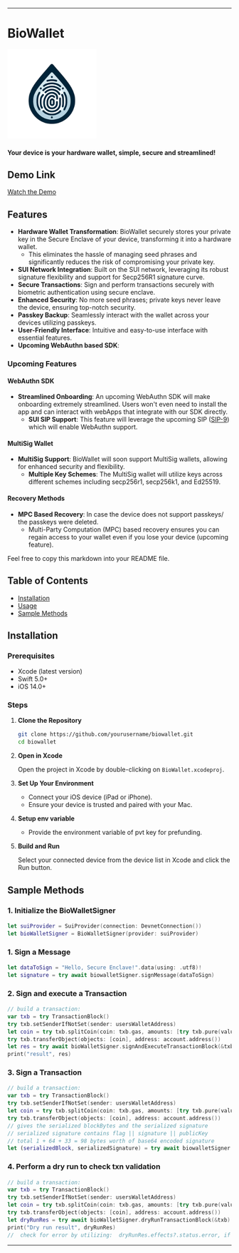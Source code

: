 

---

# BioWallet

<img src="./BioWallet/Assets.xcassets/BioWalletLogo.imageset/Bio_Wallet%201.png" alt="BioWallet Logo" width="200" height="200">


#### **Your device is your hardware wallet, simple, secure and streamlined!**
## Demo Link

[Watch the Demo](https://youtu.be/Ihawy_Cb5iI?si=dbHM6l5ECHXhdC5U)

## Features
- **Hardware Wallet Transformation**: BioWallet securely stores your private key in the Secure Enclave of your device, transforming it into a hardware wallet. 
  - This eliminates the hassle of managing seed phrases and significantly reduces the risk of compromising your private key.
- **SUI Network Integration**: Built on the SUI network, leveraging its robust signature flexibility and support for Secp256R1 signature curve.
- **Secure Transactions**: Sign and perform transactions securely with biometric authentication using secure enclave.
- **Enhanced Security**: No more seed phrases; private keys never leave the device, ensuring top-notch security.
- **Passkey Backup**: Seamlessly interact with the wallet across your devices utilizing passkeys.
- **User-Friendly Interface**: Intuitive and easy-to-use interface with essential features.
- **Upcoming WebAuthn based SDK**: 


### Upcoming Features

#### WebAuthn SDK
- **Streamlined Onboarding**: An upcoming WebAuthn SDK will make onboarding extremely streamlined. Users won't even need to install the app and can interact with webApps that integrate with our SDK directly.
    - **SUI SIP Support**: This feature will leverage the upcoming SIP ([SIP-9](https://github.com/sui-foundation/sips/pull/9/)) which will enable WebAuthn support.

#### MultiSig Wallet
- **MultiSig Support**: BioWallet will soon support MultiSig wallets, allowing for enhanced security and flexibility.
    - **Multiple Key Schemes**: The MultiSig wallet will utilize keys across different schemes including secp256r1, secp256k1, and Ed25519.

#### Recovery Methods
  - **MPC Based Recovery**: In case the device does not support passkeys/ the passkeys were deleted.
    - Multi-Party Computation (MPC) based recovery ensures you can regain access to your wallet even if you lose your device (upcoming feature).

Feel free to copy this markdown into your README file.

## Table of Contents

- [Installation](#installation)
- [Usage](#usage)
- [Sample Methods](#sample-methods)

## Installation

### Prerequisites

- Xcode (latest version)
- Swift 5.0+
- iOS 14.0+

### Steps

1. **Clone the Repository**

    ```bash
    git clone https://github.com/yourusername/biowallet.git
    cd biowallet
    ```

2. **Open in Xcode**

    Open the project in Xcode by double-clicking on `BioWallet.xcodeproj`.

3. **Set Up Your Environment**

    - Connect your iOS device (iPad or iPhone).
    - Ensure your device is trusted and paired with your Mac.
  
4. **Setup env variable**
   - Provide the environment variable of pvt key for prefunding. 

5. **Build and Run**

    Select your connected device from the device list in Xcode and click the Run button.


## Sample Methods
### 1. Initialize the BioWalletSigner
```swift
let suiProvider = SuiProvider(connection: DevnetConnection())
let bioWalletSigner = BioWalletSigner(provider: suiProvider)
```
### 1. Sign a Message

```swift
let dataToSign = "Hello, Secure Enclave!".data(using: .utf8)!
let signature = try await biowalletSigner.signMessage(dataToSign)
```

### 2. Sign and execute a Transaction

```swift
// build a transaction:
var txb = try TransactionBlock()
try txb.setSenderIfNotSet(sender: usersWalletAddress)
let coin = try txb.splitCoin(coin: txb.gas, amounts: [try txb.pure(value: .number(amount))])
try txb.transferObject(objects: [coin], address: account.address())
let res = try await bioWalletSigner.signAndExecuteTransactionBlock(&txb)
print("result", res)
```

### 3. Sign a Transaction

```swift
// build a transaction:
var txb = try TransactionBlock()
try txb.setSenderIfNotSet(sender: usersWalletAddress)
let coin = try txb.splitCoin(coin: txb.gas, amounts: [try txb.pure(value: .number(amount))])
try txb.transferObject(objects: [coin], address: account.address())
// gives the serialized blockBytes and the serialized signature
// serialized signature contains flag || signature || publicKey 
// total 1 + 64 + 33 = 98 bytes worth of base64 encoded signature
let (serializedBlock, serializedSignature) = try await biowalletSigner.signAndExecuteTransactionBlock(&txb)
```

### 4. Perform a dry run to check txn validation
```swift
// build a transaction:
var txb = try TransactionBlock()
try txb.setSenderIfNotSet(sender: usersWalletAddress)
let coin = try txb.splitCoin(coin: txb.gas, amounts: [try txb.pure(value: .number(amount))])
try txb.transferObject(objects: [coin], address: account.address())
let dryRunRes = try await bioWalletSigner.dryRunTransactionBlock(&txb)
print("Dry run result", dryRunRes)
//  check for error by utilizing:  dryRunRes.effects?.status.error, if empty, dry run was succesful
```


---


